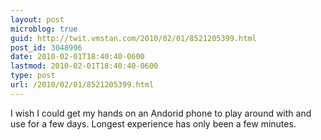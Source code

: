 ```yaml
---
layout: post
microblog: true
guid: http://twit.vmstan.com/2010/02/01/8521205399.html
post_id: 3048996
date: 2010-02-01T18:40:40-0600
lastmod: 2010-02-01T18:40:40-0600
type: post
url: /2010/02/01/8521205399.html
---
```

I wish I could get my hands on an Andorid phone to play around with and use for a few days. Longest experience has only been a few minutes.
